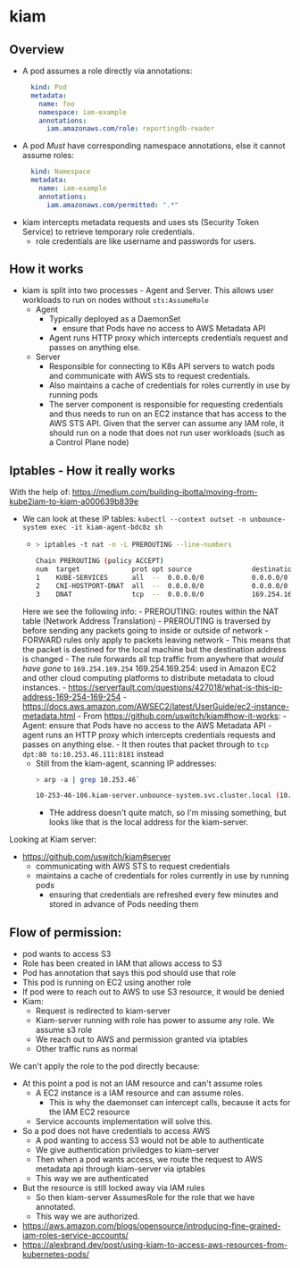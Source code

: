 # kiam

## Overview
- A pod assumes a role directly via annotations:
  ```yaml
    kind: Pod
    metadata:
      name: foo
      namespace: iam-example
      annotations:
        iam.amazonaws.com/role: reportingdb-reader
    ```
- A pod _Must_ have corresponding namespace annotations, else it cannot assume roles:
  ```yaml
    kind: Namespace
    metadata:
      name: iam-example
      annotations:
        iam.amazonaws.com/permitted: ".*"
    ```
- kiam intercepts metadata requests and uses sts (Security Token Service) to retrieve temporary role credentials.
  - role credentials are like username and passwords for users.


## How it works

- kiam is split into two processes - Agent and Server.  This allows user workloads to run on nodes without `sts:AssumeRole`
  - Agent
    - Typically deployed as a DaemonSet
      - ensure that Pods have no access to AWS Metadata API
    - Agent runs HTTP proxy which intercepts credentials request and passes on anything else.
  - Server
    - Responsible for connecting to K8s API servers to watch pods and communicate with AWS sts to request credentials.
    - Also maintains a cache of credentials for roles currently in use by running pods
    - The server component is responsible for requesting credentials and thus needs to run on an EC2 instance that has 
      access to the AWS STS API. Given that the server can assume any IAM role, it should run on a node that does not run 
      user workloads (such as a Control Plane node)


## Iptables - How it really works

With the help of: https://medium.com/building-ibotta/moving-from-kube2iam-to-kiam-a000639b839e

- We can look at these IP tables: `kubectl --context outset -n unbounce-system exec -it kiam-agent-bdc8z sh`
    -   ```bash
        > iptables -t nat -n -L PREROUTING --line-numbers
        
        Chain PREROUTING (policy ACCEPT)
        num  target             prot opt source               destination
        1    KUBE-SERVICES      all  --  0.0.0.0/0            0.0.0.0/0            /* kubernetes service portals */
        2    CNI-HOSTPORT-DNAT  all  --  0.0.0.0/0            0.0.0.0/0            ADDRTYPE match dst-type LOCAL
        3    DNAT               tcp  --  0.0.0.0/0            169.254.169.254      tcp dpt:80 to:10.253.46.111:8181
        ```
    Here we see the following info:
        - PREROUTING: routes within the NAT table (Network Address Translation)
            - PREROUTING is traversed by before sending any packets going to inside or outside of network
                - FORWARD rules only apply to packets leaving network
            - This means that the packet is destined for the local machine but the destination address is changed
        - The rule forwards all tcp traffic from anywhere that _would have gone_ to `169.254.169.254`
            169.254.169.254: used in Amazon EC2 and other cloud computing platforms to distribute metadata to cloud instances.
                - https://serverfault.com/questions/427018/what-is-this-ip-address-169-254-169-254
                - https://docs.aws.amazon.com/AWSEC2/latest/UserGuide/ec2-instance-metadata.html
            - From https://github.com/uswitch/kiam#how-it-works:
                - Agent: ensure that Pods have no access to the AWS Metadata API
                - agent runs an HTTP proxy which intercepts credentials requests and passes on anything else.
        - It then routes that packet through to `tcp dpt:80 to:10.253.46.111:8181` instead
    - Still from the kiam-agent, scanning IP addresses:
      ```sh
      > arp -a | grep 10.253.46`
      
      10-253-46-106.kiam-server.unbounce-system.svc.cluster.local (10.253.46.106) at 0e:01:ef:40:9e:c3 [ether]  on eth0
      ```
        - THe address doesn't quite match, so I'm missing something, but looks like that is the local address for the kiam-server.

Looking at Kiam server:
- https://github.com/uswitch/kiam#server
    - communicating with AWS STS to request credentials
    - maintains a cache of credentials for roles currently in use by running pods 
        - ensuring that credentials are refreshed every few minutes and stored in advance of Pods needing them



## Flow of permission:

- pod wants to access S3
- Role has been created in IAM that allows access to S3
- Pod has annotation that says this pod should use that role
- This pod is running on EC2 using another role
- If pod were to reach out to AWS to use S3 resource, it would be denied
- Kiam:
    - Request is redirected to kiam-server
    - Kiam-server running with role has power to assume any role. We assume s3 role
    - We reach out to AWS and permission granted via iptables
    - Other traffic runs as normal


We can't apply the role to the pod directly because:
- At this point a pod is not an IAM resource and can't assume roles
    - A EC2 instance is a IAM resource and can assume roles.
        - This is why the daemonset can intercept calls, because it acts for the IAM EC2 resource
    - Service accounts implementation will solve this.
- So a pod does not have credentials to access AWS
    - A pod wanting to access S3 would not be able to authenticate
    - We give authentication priviledges to kiam-server
    - Then when a pod wants access, we route the request to AWS metadata api through kiam-server via iptables
    - This way we are authenticated
- But the resource is still locked away via IAM rules
    - So then kiam-server AssumesRole for the role that we have annotated.
    - This way we are authorized.
- https://aws.amazon.com/blogs/opensource/introducing-fine-grained-iam-roles-service-accounts/
- https://alexbrand.dev/post/using-kiam-to-access-aws-resources-from-kubernetes-pods/

